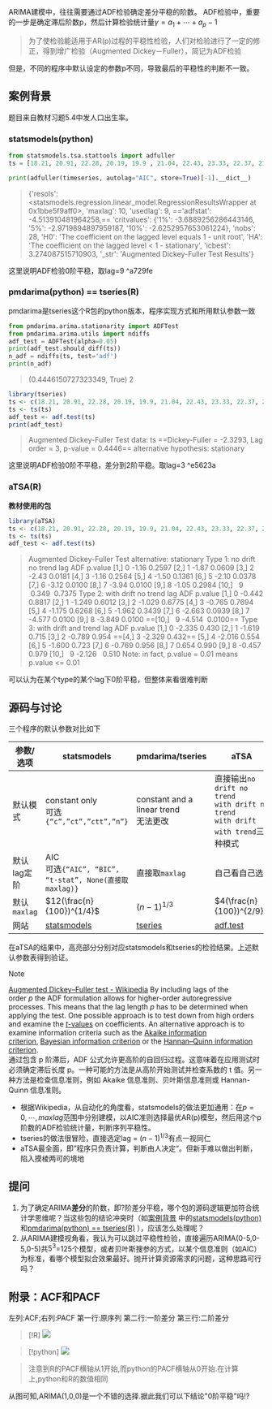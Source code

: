 
ARIMA建模中，往往需要通过ADF检验确定差分平稳的阶数。
ADF检验中，重要的一步是确定滞后阶数p，然后计算检验统计量$\gamma=a_1+\cdots+a_p-1$

> 为了使检验能适用于AR(p)过程的平稳性检验，人们对检验进行了一定的修正，得到增广检验（Augmented Dickey－Fuller），简记为ADF检验

但是，不同的程序中默认设定的参数p不同，导致最后的平稳性的判断不一致。

## 案例背景

题目来自教材习题5.4中发人口出生率。

### statsmodels(python)
```python
from statsmodels.tsa.stattools import adfuller
ts = [18.21, 20.91, 22.28, 20.19, 19.9 , 21.04, 22.43, 23.33, 22.37, 21.58, 21.06, 19.68, 18.24, 18.09, 17.7 , 17.12, 16.98, 16.57, 15.64, 14.64, 14.03, 13.38, 12.86, 12.41, 12.29, 12.4 , 12.09, 12.1 , 12.14, 11.95, 11.9 , 11.93, 12.1 , 12.08, 12.37, 12.07, 12.95, 12.45]

print(adfuller(timeseries, autolag="AIC", store=True)[-1].__dict__)
```

> {'resols': <statsmodels.regression.linear_model.RegressionResultsWrapper at 0x1bbe5f9aff0>,
>  'maxlag': 10,
>  'usedlag': 9,
>  =='adfstat': -4.513910481964258,==
>  'critvalues': {'1%': -3.6889256286443146,
>   '5%': -2.9719894897959187,
>   '10%': -2.6252957653061224},
>  'nobs': 28,
>  'H0': 'The coefficient on the lagged level equals 1 - unit root',
>  'HA': 'The coefficient on the lagged level < 1 - stationary',
>  'icbest': 3.274087515710903,
>  '_str': 'Augmented Dickey-Fuller Test Results'}


这里说明ADF检验0阶平稳，取lag=9 ^a729fe

### pmdarima(python) == tseries(R)
pmdarima是tseries这个R包的python版本，程序实现方式和所用默认参数一致
```python
from pmdarima.arima.stationarity import ADFTest
from pmdarima.arima.utils import ndiffs
adf_test = ADFTest(alpha=0.05)
print(adf_test.should_diff(ts))
n_adf = ndiffs(ts, test='adf')
print(n_adf)
```

> (0.4446150727323349, True)
> 2

```r
library(tseries)
ts <- c(18.21, 20.91, 22.28, 20.19, 19.9, 21.04, 22.43, 23.33, 22.37, 21.58, 21.06, 19.68, 18.24, 18.09, 17.7, 17.12, 16.98, 16.57, 15.64, 14.64, 14.03, 13.38, 12.86, 12.41, 12.29, 12.4, 12.09, 12.1, 12.14, 11.95, 11.9, 11.93, 12.1, 12.08, 12.37, 12.07, 12.95, 12.45)
ts <- ts(ts)
adf_test <- adf.test(ts)
print(adf_test)
```

> Augmented Dickey-Fuller Test
> data:  ts
> ==Dickey-Fuller = -2.3293, Lag order = 3, p-value = 0.4446==
> alternative hypothesis: stationary

这里说明ADF检验0阶不平稳，差分到2阶平稳。取lag=3 ^e5623a


### aTSA(R)
**教材使用的包**
```r
library(aTSA)
ts <- c(18.21, 20.91, 22.28, 20.19, 19.9, 21.04, 22.43, 23.33, 22.37, 21.58, 21.06, 19.68, 18.24, 18.09, 17.7, 17.12, 16.98, 16.57, 15.64, 14.64, 14.03, 13.38, 12.86, 12.41, 12.29, 12.4, 12.09, 12.1, 12.14, 11.95, 11.9, 11.93, 12.1, 12.08, 12.37, 12.07, 12.95, 12.45)
ts <- ts(ts)
adf_test <- adf.test(ts)
```


> Augmented Dickey-Fuller Test 
> alternative: stationary 
> Type 1: no drift no trend 
>       lag   ADF p.value
>  [1,]   0 -1.16  0.2597
>  [2,]   1 -1.87  0.0609
>  [3,]   2 -2.43  0.0181
>  [4,]   3 -1.16  0.2564
>  [5,]   4 -1.50  0.1361
>  [6,]   5 -2.10  0.0378
>  [7,]   6 -3.12  0.0100
>  [8,]   7 -3.94  0.0100
>  [9,]   8 -1.05  0.2984
>  [10,]   9  0.349  0.7375
> Type 2: with drift no trend 
>       lag    ADF p.value
>  [1,]   0 -0.442  0.8817
>  [2,]   1 -1.249  0.6012
>  [3,]   2 -1.029  0.6775
>  [4,]   3 -0.765  0.7694
>  [5,]   4 -1.175  0.6268
>  [6,]   5 -1.962  0.3439
>  [7,]   6 -2.663  0.0939
>  [8,]   7 -4.577  0.0100
>  [9,]   8 -3.849  0.0100
>  ==[10,]   9 -4.514  0.0100==
> Type 3: with drift and trend 
>       lag    ADF p.value
>  [1,]   0 -2.335   0.430
>  [2,]   1 -1.619   0.715
>  [3,]   2 -0.789   0.954
>  ==[4,]   3 -2.329   0.432==
>  [5,]   4 -2.016   0.554
>  [6,]   5 -1.600   0.723
>  [7,]   6 -0.769   0.956
>  [8,]   7  0.654   0.990
>  [9,]   8 -0.457   0.979
>  [10,]   9 -2.126   0.510
> Note: in fact, p.value = 0.01 means p.value <= 0.01

可以认为在某个type的某个lag下0阶平稳，但整体来看很难判断






## 源码与讨论

三个程序的默认参数对比如下

|参数/选项|statsmodels|pmdarima/tseries|aTSA|
| --- | --- | --- | --- |
|默认模式|constant only<br>可选`{“c”,”ct”,”ctt”,”n”}`|constant and a linear trend<br>无法更改|直接输出`no drift no trend`<br>`with drift no trend`<br>`with drift with trend`三种模式|
|默认lag定阶|AIC<br>可选`{“AIC”, “BIC”, “t-stat”, None(直接取maxlag)}`|直接取`maxlag` |自己看自己选|
|默认`maxlag`|$12(\frac{n}{100})^{1/4}$|$(n-1)^{1/3}$|$4(\frac{n}{100})^{2/9}$|
|网站|[statsmodels](https://www.statsmodels.org/dev/generated/statsmodels.tsa.stattools.adfuller.html)|[tseries](https://cran.r-project.org/web/packages/tseries/tseries.pdf)|[adf.test](https://www.rdocumentation.org/packages/aTSA/versions/3.1.2.1/topics/adf.test)

在aTSA的结果中，高亮部分分别对应statsmodels和tseries的检验结果。上述默认参数表得到验证。


> [!NOTE] 
>
> [Augmented Dickey–Fuller test - Wikipedia](https://en.wikipedia.org/wiki/Augmented_Dickey%E2%80%93Fuller_test)
> By including lags of the order _p_ the ADF formulation allows for higher-order autoregressive processes. This means that the lag length _p_ has to be determined when applying the test. One possible approach is to test down from high orders and examine the [_t_-values](https://en.wikipedia.org/wiki/T-value "T-value") on coefficients. An alternative approach is to examine information criteria such as the [Akaike information criterion](https://en.wikipedia.org/wiki/Akaike_information_criterion "Akaike information criterion"), [Bayesian information criterion](https://en.wikipedia.org/wiki/Bayesian_information_criterion) or the [Hannan–Quinn information criterion](https://en.wikipedia.org/wiki/Hannan%E2%80%93Quinn_information_criterion "Hannan–Quinn information criterion").  
> 通过包含 p 阶滞后，ADF 公式允许更高阶的自回归过程。这意味着在应用测试时必须确定滞后长度 p。一种可能的方法是从高阶开始测试并检查系数的 t 值。另一种方法是检查信息准则，例如 Akaike 信息准则、贝叶斯信息准则或 Hannan-Quinn 信息准则。

- 根据Wikipedia，从自动化的角度看，statsmodels的做法更加通用：在$p=0,\cdots,maxlag$范围中分别建模，以AIC准则选择最优AR(p)模型，然后用这个p阶数的ADF检验统计量，判断序列平稳性。
- tseries的做法很冒险，直接选定lag = $(n-1)^{1/3}$有点一视同仁
- aTSA最全面，即”程序只负责计算，判断由人决定“。但新手难以做出判断，陷入摸棱两可的境地

## 提问
1. 为了确定ARIMA**差分**的阶数，即?阶差分平稳，哪个包的源码逻辑更加符合统计学思维呢？当这些包的结论冲突时（如[案例背景](#案例背景) 中的[statsmodels(python)](#statsmodels(python))和[pmdarima(python) == tseries(R)](#pmdarima(python)%20==%20tseries(R)) ），应该怎么处理呢？
2. 从ARIMA建模视角看，我认为可以跳过平稳性检验，直接遍历ARIMA(0-5,0-5,0-5)共$5^3$=125个模型，或者贝叶斯搜参的方式，以某个信息准则（如AIC）为标准，看哪个模型拟合效果最好。抛开计算资源需求的问题，这种思路可行吗？


## 附录：ACF和PACF
左列:ACF;右列:PACF
第一行:原序列
第二行:一阶差分
第三行:二阶差分
> [!R]
> ![](Pasted%20image%2020240516222516.png)

> [!python]
>![](Pasted%20image%2020240516222158.png)

> 注意到R的PACF横轴从1开始,而python的PACF横轴从0开始.在计算上,python和R的数值相同

从图可知,ARIMA(1,0,0)是一个不错的选择.据此我们可以下结论"0阶平稳"吗!?
